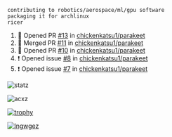 ```
contributing to robotics/aerospace/ml/gpu software
packaging it for archlinux
ricer
```

<!--START_SECTION:activity-->
1. 💪 Opened PR [#13](https://github.com/chickenkatsu1/parakeet/pull/13) in [chickenkatsu1/parakeet](https://github.com/chickenkatsu1/parakeet)
2. 🎉 Merged PR [#11](https://github.com/chickenkatsu1/parakeet/pull/11) in [chickenkatsu1/parakeet](https://github.com/chickenkatsu1/parakeet)
3. 💪 Opened PR [#10](https://github.com/chickenkatsu1/parakeet/pull/10) in [chickenkatsu1/parakeet](https://github.com/chickenkatsu1/parakeet)
4. ❗️ Opened issue [#8](https://github.com/chickenkatsu1/parakeet/issues/8) in [chickenkatsu1/parakeet](https://github.com/chickenkatsu1/parakeet)
5. ❗️ Opened issue [#7](https://github.com/chickenkatsu1/parakeet/issues/7) in [chickenkatsu1/parakeet](https://github.com/chickenkatsu1/parakeet)
<!--END_SECTION:activity-->


![statz](https://github-readme-stats.vercel.app/api?username=acxz&include_all_commits=true&show_icons=true)

<p><img align="center" src="https://github-readme-streak-stats.herokuapp.com/?user=acxz&" alt="acxz" /></p>

[![trophy](https://github-profile-trophy.vercel.app/?username=acxz)](https://github.com/ryo-ma/github-profile-trophy)

[![lngwgez](https://github-readme-stats.vercel.app/api/top-langs/?username=acxz&layout=compact)](https://github.com/acxz/github-readme-stats)
